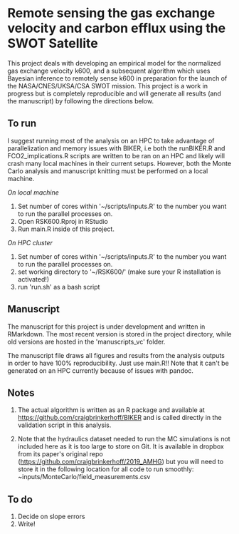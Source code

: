# Remote sensing the gas exchange velocity and carbon efflux using the SWOT Satellite

This project deals with developing an empirical model for the normalized gas exchange velocity k600, and a subsequent algorithm which uses Bayesian inference to remotely sense k600 in preparation for the launch of the NASA/CNES/UKSA/CSA SWOT mission. This project is a work in progress but is completely reproducible and will generate all results (and the manuscript) by following the directions below.

## To run
I suggest running most of the analysis on an HPC to take advantage of parallelization and memory issues with BIKER, i.e both the runBIKER.R and FCO2_implications.R scripts are written to be ran on an HPC and likely will crash many local machines in their current setups. However, both the Monte Carlo analysis and manuscript knitting must be performed on a local machine.

*On local machine*
1) Set number of cores within '~/scripts/inputs.R' to the number you want to run the parallel processes on.
2) Open RSK600.Rproj in RStudio
3) Run main.R inside of this project.

*On HPC cluster*
1) Set number of cores within '~/scripts/inputs.R' to the number you want to run the parallel processes on.
2) set working directory to '~/RSK600/' (make sure your R installation is activated!)
3) run 'run.sh' as a bash script

## Manuscript
The manuscript for this project is under development and written in RMarkdown. The most recent version is stored in the project directory, while old versions are hosted in the 'manuscripts_vc' folder.

The manuscript file draws all figures and results from the analysis outputs in order to have 100% reproducibility. Just use main.R!! Note that it can't be generated on an HPC currently because of issues with pandoc.

## Notes
1) The actual algorithm is written as an R package and available at https://github.com/craigbrinkerhoff/BIKER and is called directly in the validation script in this analysis.

3) Note that the hydraulics dataset needed to run the MC simulations is not included here as it is too large to store on Git. It is available in dropbox from its paper's original repo (https://github.com/craigbrinkerhoff/2019_AMHG) but you will need to store it in the following location for all code to run smoothly: ~inputs/MonteCarlo/field_measurements.csv

## To do
1) Decide on slope errors
2) Write!
